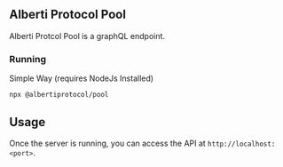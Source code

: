 ## Alberti Protocol Pool

Alberti Protcol Pool is a graphQL endpoint.

### Running

Simple Way (requires NodeJs Installed)

```
npx @albertiprotocol/pool
```

## Usage

Once the server is running, you can access the API at `http://localhost:<port>`.